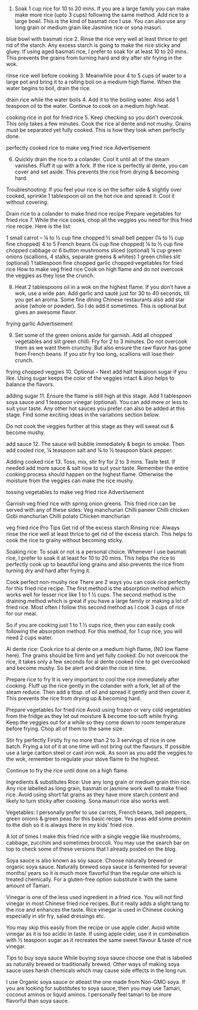 1. Soak 1 cup rice for 10 to 20 mins. If you are a large family you can make make more rice (upto 3 cups) following the same method. Add rice to a large bowl. This is the kind of basmati rice I use. You can also use any long grain or medium grain like Jasmine rice or sona masuri.

blue bowl with basmati rice 
2. Rinse the rice very well at least thrice to get rid of the starch. Any excess starch is going to make the rice sticky and gluey. If using aged basmati rice, I prefer to soak for at least 10 to 20 mins. This prevents the grains from turning hard and dry after stir frying in the wok.

rinse rice well before cooking
3. Meanwhile pour 4 to 5 cups of water to a large pot and bring it to a rolling boil on a medium high flame. When the water begins to boil, drain the rice.

drain rice while the water boils
4. Add it to the boiling water. Also add 1 teaspoon oil to the water. Continue to cook on a medium high heat.

cooking rice in pot for fried rice
5. Keep checking so you don’t overcook. This only takes a few minutes. Cook the rice al dente and not mushy. Grains must be separated yet fully cooked. This is how they look when perfectly done.

perfectly cooked rice to make veg fried rice
Advertisement

6. Quickly drain the rice to a colander. Cool it until all of the steam vanishes. Fluff it up with a fork. If the rice is perfectly al dente, you can cover and set aside. This prevents the rice from drying & becoming hard.

Troubleshooting: If you feel your rice is on the softer side & slightly over cooked, sprinkle 1 tablespoon oil on the hot rice and spread it. Cool it without covering.

Drain rice to a colander to make fried rice recipe
Prepare vegetables for fried rice
7. While the rice cooks, chop all the veggies you need for this fried rice recipe. Here is the list:

1 small carrot – ¼ to ½ cup fine chopped
½ small bell pepper (¼ to ½ cup fine chopped)
4 to 5 French beans (¼ cup fine chopped)
¼ to ½ cup fine chopped cabbage or 6 button mushrooms sliced (optional)
¼ cup green onions (scallions, 4 stalks, separate greens & whites)
1 green chilies slit (optional)
1 tablespoon fine chopped garlic
chopped vegetables for fried rice
How to make veg fried rice
Cook on high flame and do not overcook the veggies as they lose the crunch.

8. Heat 2 tablespoons oil in a wok on the highest flame. If you don’t have a wok, use a wide pan. Add garlic and sauté just for 30 to 40 seconds, till you get an aroma. Some fine dining Chinese restaurants also add star anise (whole or powder). So I do add it sometimes. This is optional but gives an awesome flavor.

frying garlic
Advertisement

9. Set some of the green onions aside for garnish. Add all chopped vegetables and slit green chilli. Fry for 2 to 3 minutes. Do not overcook them as we want them crunchy. But also ensure the raw flavor has gone from French beans. If you stir fry too long, scallions will lose their crunch.

frying chopped veggies
10. Optional – Next add half teaspoon sugar if you like. Using sugar keeps the color of the veggies intact & also helps to balance the flavors.

adding sugar
11. Ensure the flame is still high at this stage. Add 1 tablespoon soya sauce and 1 teaspoon vinegar (optional). You can add more or less to suit your taste. Any other hot sauces you prefer can also be added at this stage. Find some exciting ideas in the variations section below.

Do not cook the veggies further at this stage as they will sweat out & become mushy.

add sauce
12. The sauce will bubble immediately & begin to smoke. Then add cooled rice, ¼ teaspoon salt and ¼ to ½ teaspoon black pepper.

Adding cooked rice 
13. Toss, mix, stir fry for 2 to 3 mins. Taste test. If needed add more sauce & salt now to suit your taste. Remember the entire cooking process should happen on the highest flame. Otherwise the moisture from the veggies can make the rice mushy.

tossing vegetables to make veg fried rice
Advertisement

Garnish veg fried rice with spring onion greens. This fried rice can be served with any of these sides:
Veg manchurian
Chilli paneer
Chilli chicken
Gobi manchurian
Chilli potato
Chicken manchurian

veg fried rice
Pro Tips
Get rid of the excess starch
Rinsing rice: Always rinse the rice well at least thrice to get rid of the excess starch. This helps to cook the rice to grainy without becoming sticky.

Soaking rice: To soak or not is a personal choice. Whenever I use basmati rice, I prefer to soak it at least for 10 to 20 mins. This helps the rice to perfectly cook up to beautiful long grains and also prevents the rice from turning dry and hard after frying it.

Cook perfect non-mushy rice
There are 2 ways you can cook rice perfectly for this fried rice recipe. The first method is the absorption method which works well for lesser rice like 1 to 1 ½ cups. The second method is the draining method which is great if you have a large family or making a lot of fried rice. Most often I follow this second method as I cook 3 cups of rice for our meal.

So if you are cooking just 1 to 1 ½ cups rice, then you can easily cook following the absorption method. For this method, for 1 cup rice, you will need 2 cups water.

Al dente rice: Cook rice to al dente on a medium high flame, (NO low flame here). The grains should be firm and yet fully cooked. Do not overcook the rice, it takes only a few seconds for al dente cooked rice to get overcooked and become mushy. So be alert and drain the rice in time.

Prepare rice to fry
It is very important to cool the rice immediately after cooking. Fluff up the rice gently in the colander with a fork, let all of the steam reduce. Then add a tbsp. of oil and spread it gently and then cover it. This prevents the rice from drying up & becoming hard.

Prepare vegetables for fried rice
Avoid using frozen or very cold vegetables from the fridge as they let out moisture & become too soft while frying. Keep the veggies out for a while so they come down to room temperature before frying. Chop all of them to the same size.

Stir fry perfectly
Firstly fry no more than 2 to 3 servings of rice in one batch. Frying a lot of it at one time will not bring out the flavours. If possible use a large carbon steel or cast iron wok. As soon as you add the veggies to the wok, remember to regulate your stove flame to the highest.

Continue to fry the rice until done on a high flame.

Ingredients & substitutes
Rice: Use any long grain or medium grain thin rice. Any rice labelled as long grain, basmati or jasmine work well to make fried rice. Avoid using short fat grains as they have more starch content and likely to turn sticky after cooking. Sona masuri rice also works well.

Vegetables: I personally prefer to use carrots, French beans, bell peppers, green onions & green peas for this basic recipe. Yes peas add some protein to the dish so it is always there in my kids’ fried rice.

A lot of times I make this fried rice with a single veggie like mushrooms, cabbage, zucchini and sometimes broccoli.  You may use the search bar on top to check some of these versions that I already posted on the blog.

Soya sauce is also known as soy sauce. Choose naturally brewed or organic soya sauce. Naturally brewed soya sauce is fermented for several months/ years so it is much more flavorful than the regular one which is treated chemically. For a gluten-free option substitute it with the same amount of Tamari.

Vinegar is one of the less used ingredient in a fried rice. You will not find vinegar in most Chinese fried rice recipes. But it really adds a slight tang to the rice and enhances the taste. Rice vinegar is used in Chinese cooking especially in stir fry, salad dressings etc.

You may skip this easily from the recipe or use apple cider. Avoid white vinegar as it is too acidic in taste. If using apple cider, use it in combination with ½ teaspoon sugar as it recreates the same sweet flavour & taste of rice vinegar.

Tips to buy soya sauce
While buying soya sauce choose one that is labelled as naturally brewed or traditionally brewed. Other ways of making soya sauce uses harsh chemicals which may cause side effects in the long run.

I use Organic soya sauce or atleast the one made from Non-GMO soya. If you are looking for substitutes to soya sauce, then you may use Tamari, coconut aminos or liquid aminos. I personally feel tamari to be more flavorful than soya sauce.

